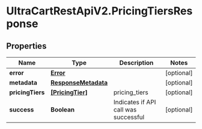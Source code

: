 # UltraCartRestApiV2.PricingTiersResponse

## Properties
Name | Type | Description | Notes
------------ | ------------- | ------------- | -------------
**error** | [**Error**](Error.md) |  | [optional] 
**metadata** | [**ResponseMetadata**](ResponseMetadata.md) |  | [optional] 
**pricingTiers** | [**[PricingTier]**](PricingTier.md) | pricing_tiers | [optional] 
**success** | **Boolean** | Indicates if API call was successful | [optional] 


